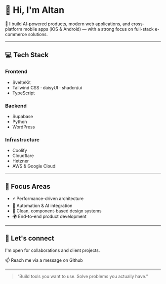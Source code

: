 # 👋 Hi, I'm Altan

🚀 I build AI-powered products, modern web applications, and cross-platform mobile apps (iOS & Android) — with a strong focus on full-stack e-commerce solutions.

---

## 💻 Tech Stack

### Frontend
- SvelteKit
- Tailwind CSS · daisyUI · shadcn/ui
- TypeScript

### Backend
- Supabase
- Python
- WordPress

### Infrastructure
- Coolify
- Cloudflare
- Hetzner
- AWS & Google Cloud

---

## 🎯 Focus Areas
- ⚡️ Performance-driven architecture
- 🧠 Automation & AI integration
- 🧩 Clean, component-based design systems
- 🌍 End-to-end product development

---

## 🤝 Let's connect
I'm open for collaborations and client projects.

📫 Reach me via a message on Github

---

> “Build tools you want to use. Solve problems you actually have.”
